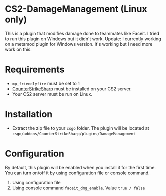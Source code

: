 # CS2-DamageManagement (Linux only)
This is a plugin that modifies damage done to teammates like Faceit. I tried to run this plugin on Windows but it didn't work.
Update: I currently working on a metamod plugin for Windows version. It's working but I need more work on this.
# Requirements
* `mp_friendlyfire` must be set to 1
* [CounterStrikeSharp](https://github.com/roflmuffin/CounterStrikeSharp) must be installed on your CS2 server.
* Your CS2 server must be run on Linux.
# Installation
- Extract the zip file to your `csgo` folder. The plugin will be located at `csgo/addons/CounterStrikeSharp/plugins/DamageManagement`
# Configuration
By default, this plugin will be enabled when you install it for the first time. You can turn on/off it by using configuration file or console command.
1. Using configuration file
2. Using console command
`faceit_dmg_enable`. Value `true / false`
